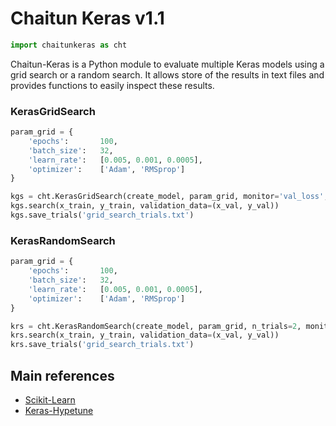 # Chaitun Keras v1.1
```python
import chaitunkeras as cht
```

Chaitun-Keras is a Python module to evaluate multiple Keras models using a grid search or a random search. It allows store of the results in text files and provides functions to easily inspect these results.

### KerasGridSearch

```python
param_grid = {
    'epochs':       100,
    'batch_size':   32,
    'learn_rate':   [0.005, 0.001, 0.0005],
    'optimizer':    ['Adam', 'RMSprop']
}

kgs = cht.KerasGridSearch(create_model, param_grid, monitor='val_loss', greater=False)
kgs.search(x_train, y_train, validation_data=(x_val, y_val))
kgs.save_trials('grid_search_trials.txt')
```

### KerasRandomSearch

```python
param_grid = {
    'epochs':       100,
    'batch_size':   32,
    'learn_rate':   [0.005, 0.001, 0.0005],
    'optimizer':    ['Adam', 'RMSprop']
}

krs = cht.KerasRandomSearch(create_model, param_grid, n_trials=2, monitor='val_loss', greater=False)
krs.search(x_train, y_train, validation_data=(x_val, y_val))
krs.save_trials('grid_search_trials.txt')
```

## Main references
* [Scikit-Learn](https://github.com/scikit-learn/scikit-learn)
* [Keras-Hypetune](https://github.com/cerlymarco/keras-hypetune)
